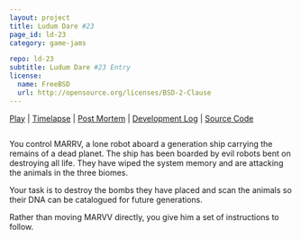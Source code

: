```yaml
---
layout: project
title: Ludum Dare #23
page_id: ld-23
category: game-jams

repo: ld-23
subtitle: Ludum Dare #23 Entry
license: 
  name: FreeBSD
  url: http://opensource.org/licenses/BSD-2-Clause
---
```


[Play](http://lab.sodaware.net/game-jams/ld-23/play/) | [Timelapse](http://www.youtube.com/watch?v=8XEM56iJvWs) | [Post Mortem](http://www.sodaware.net/blog/2012/04/ineptia-post-mortem/) | [Development Log](http://lab.sodaware.net/game-jams/ld-23/) | [Source Code](https://github.com/Sodaware/ld-23)

<p style="text-align: center">
    <img href=http://lab.sodaware.net/game-jams/ld-23/screens/screenshots/screen-5.png" />
</p>

You control MARRV, a lone robot aboard a generation ship carrying the remains of
a dead planet. The ship has been boarded by evil robots bent on destroying all
life. They have wiped the system memory and are attacking the animals in the
three biomes. 

Your task is to destroy the bombs they have placed and scan the animals so their
DNA can be catalogued for future generations. 

Rather than moving MARVV directly, you give him a set of instructions to
follow. 
